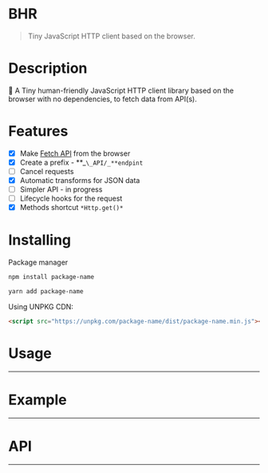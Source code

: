 # BHR

> Tiny JavaScript HTTP client based on the browser.

# Description

🌴 A Tiny human-friendly JavaScript HTTP client library based on the browser with no dependencies, to fetch data from API(s).

# Features

- [x] Make [Fetch API](https://developer.mozilla.org/en-US/docs/Web/API/Fetch_API) from the browser
- [x] Create a prefix - **_`\_API/_**endpint`
- [ ] Cancel requests
- [X] Automatic transforms for JSON data
- [ ] Simpler API - in progress
- [ ] Lifecycle hooks for the request
- [x] Methods shortcut `*Http.get()*`

# Installing

Package manager

```bash
npm install package-name
```

```bash
yarn add package-name
```

Using UNPKG CDN:

```html
<script src="https://unpkg.com/package-name/dist/package-name.min.js"></script>
```

# Usage

---

# Example

---

# API

---
